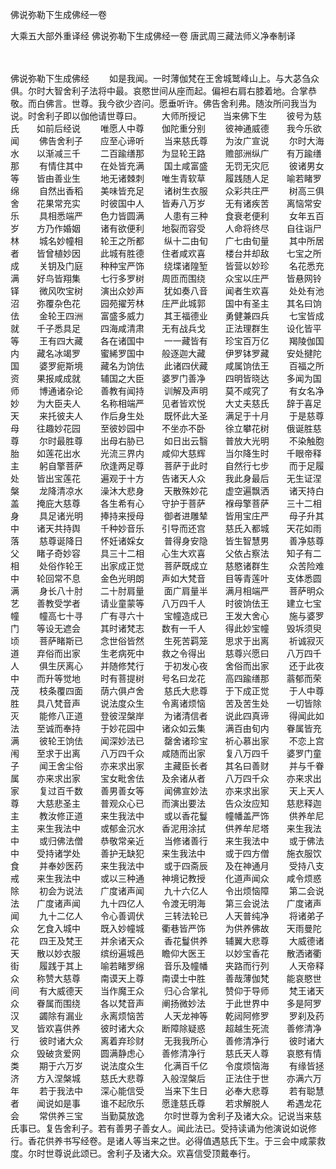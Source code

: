 佛说弥勒下生成佛经一卷


大乘五大部外重译经
佛说弥勒下生成佛经一卷
唐武周三藏法师义净奉制译

　　

佛说弥勒下生成佛经
　　如是我闻。一时薄伽梵在王舍城鹫峰山上。与大苾刍众俱。尔时大智舍利子法将中最。哀愍世间从座而起。偏袒右肩右膝着地。合掌恭敬。而白佛言。世尊。我今欲少咨问。愿垂听许。佛告舍利弗。随汝所问我当为说。时舍利子即以伽他请世尊曰。
　　大师所授记　　当来佛下生
　　彼号为慈氏　　如前后经说
　　唯愿人中尊　　伽陀重分别
　　彼神通威德　　我今乐欲闻
　　佛告舍利子　　应至心谛听
　　当来慈氏尊　　为汝广宣说
　　尔时大海水　　以渐减三千
　　二百踰缮那　　为显轮王路
　　赡部洲纵广　　有万踰缮那
　　有情住其中　　在处皆充满
　　国土咸富盛　　无罚无灾厄
　　彼诸男女等　　皆由善业生
　　地无诸棘刺　　唯生青软草
　　履践随人足　　喻若睹罗绵
　　自然出香稻　　美味皆充足
　　诸树生衣服　　众彩共庄严
　　树高三俱舍　　花果常充实
　　时彼国中人　　皆寿八万岁
　　无有诸疾苦　　离恼常安乐
　　具相悉端严　　色力皆圆满
　　人患有三种　　食衰老便利
　　女年五百岁　　方乃作婚姻
　　诸有欲便利　　地裂而容受
　　人命将终尽　　自往诣尸林
　　城名妙幢相　　轮王之所都
　　纵十二由旬　　广七由旬量
　　其中所居者　　皆曾植妙因
　　此城有胜德　　住者咸欢喜
　　楼台并却敌　　七宝之所成
　　关钥及门庭　　种种宝严饰
　　绕堞诸隍堑　　皆营以妙珍
　　名花悉充满　　好鸟皆翔集
　　七行多罗树　　周匝而围绕
　　众宝以庄严　　皆悬网铃铎
　　微风吹宝树　　演出众妙声
　　犹如奏八音　　闻者生欢喜
　　处处有池沼　　弥覆杂色花
　　园苑擢芳林　　庄严此城郭
　　国中有圣主　　其名曰饷佉
　　金轮王四洲　　富盛多威力
　　其王福德业　　勇健兼四兵
　　七宝皆成就　　千子悉具足
　　四海咸清肃　　无有战兵戈
　　正法理群生　　设化皆平等
　　王有四大藏　　各在诸国中
　　一一藏皆有　　珍宝百万亿
　　羯陵伽国内　　藏名冰竭罗
　　蜜絺罗国中　　般逐迦大藏
　　伊罗钵罗藏　　安处揵陀国
　　婆罗痆斯境　　藏名为饷佉
　　此诸四伏藏　　咸属饷佉王
　　百福之所资　　果报咸成就
　　辅国之大臣　　婆罗门善净
　　四明皆晓达　　多闻为国师
　　博通诸杂论　　善教有闻持
　　训解及声明　　莫不咸究了
　　有女名净妙　　为大臣夫人
　　名称相端严　　见者皆欢悦
　　大丈夫慈氏　　辞于喜足天
　　来托彼夫人　　作后身生处
　　既怀此大圣　　满足于十月
　　于是慈尊母　　往趣妙花园
　　至彼妙园中　　不坐亦不卧
　　徐立攀花树　　俄诞胜慈尊
　　尔时最胜尊　　出母右胁已
　　如日出云翳　　普放大光明
　　不染触胞胎　　如莲花出水
　　光流三界内　　咸仰大慈辉
　　当尔降生时　　千眼帝释主
　　躬自擎菩萨　　欣逢两足尊
　　菩萨于此时　　自然行七步
　　而于足履处　　皆出宝莲花
　　遍观于十方　　告诸天人众
　　我此身最后　　无生证涅槃
　　龙降清凉水　　澡沐大悲身
　　天散殊妙花　　虚空遍飘洒
　　诸天持白盖　　掩庇大慈尊
　　各生希有心　　守护于菩萨
　　褓母擎菩萨　　三十二相身
　　具足诸光明　　捧持来授母
　　御者进雕辇　　皆用宝庄严
　　母子升其中　　诸天共持舆
　　千种妙音乐　　引导而还宫
　　慈氏入都城　　天花如雨落
　　慈尊诞降日　　怀妊诸婇女
　　普得身安隐　　皆生智慧男
　　善净慈尊父　　睹子奇妙容
　　具三十二相　　心生大欢喜
　　父依占察法　　知子有二相
　　处俗作轮王　　出家成正觉
　　菩萨既成立　　慈愍诸群生
　　众苦险难中　　轮回常不息
　　金色光明朗　　声如大梵音
　　目等青莲叶　　支体悉圆满
　　身长八十肘　　二十肘肩量
　　面广肩量半　　满月相端严
　　菩萨明众艺　　善教受学者
　　请业童蒙等　　八万四千人
　　时彼饷佉王　　建立七宝幢
　　幢高七十寻　　广有寻六十
　　宝幢造成已　　王发大舍心
　　施与婆罗门　　等设无遮会
　　其时诸梵志　　数有一千人
　　得此妙宝幢　　毁坼须臾顷
　　菩萨睹斯已　　念世俗皆然
　　生死苦羁笼　　思求于出离
　　祈诚寂灭道　　弃俗而出家
　　生老病死中　　救之令得出
　　慈尊兴愿曰　　八万四千人
　　俱生厌离心　　并随修梵行
　　于初发心夜　　舍俗而出家
　　还于此夜中　　而升等觉地
　　时有菩提树　　号名曰龙花
　　高四踰缮那　　蓊郁而荣茂
　　枝条覆四面　　荫六俱卢舍
　　慈氏大悲尊　　于下成正觉
　　于人中尊胜　　具八梵音声
　　说法度众生　　令离诸烦恼
　　苦及苦生处　　一切皆除灭
　　能修八正道　　登彼涅槃岸
　　为诸清信者　　说此四真谛
　　得闻此如法　　至诚而奉持
　　于妙花园中　　诸众如云集
　　满百由旬内　　眷属皆充满
　　彼轮王饷佉　　闻深妙法已
　　罄舍诸珍宝　　祈心慕出家
　　不恋上宫闱　　至求于出离
　　八万四千众　　咸随而出家
　　复八万四千　　婆罗门童子
　　闻王舍尘俗　　亦来求出家
　　主藏臣长者　　其名曰善财
　　并与千眷属　　亦来求出家
　　宝女毗舍佉　　及余诸从者
　　八万四千众　　亦来求出家
　　复过百千数　　善男善女等
　　闻佛宣妙法　　亦来求出家
　　天上天人尊　　大慈悲圣主
　　普观众心已　　而演出要法
　　告众汝应知　　慈悲释迦主
　　教汝修正道　　来生我法中
　　或以香花鬘　　幢幡盖严饰
　　供养牟尼主　　来生我法中
　　或郁金沉水　　香泥用涂拭
　　供养牟尼塔　　来生我法中
　　或归佛法僧　　恭敬常亲近
　　当修诸善行　　来生我法中
　　或于佛法中　　受持诸学处
　　善护无缺犯　　来生我法中
　　或于四方僧　　施衣服饮食
　　并奉妙医药　　来生我法中
　　或于四斋辰　　及在神通月
　　受持八支戒　　来生我法中
　　或以三种通　　神境记教授
　　化道声闻众　　咸令烦惑除
　　初会为说法　　广度诸声闻
　　九十六亿人　　令出烦恼障
　　第二会说法　　广度诸声闻
　　九十四亿人　　令渡无明海
　　第三会说法　　广度诸声闻
　　九十二亿人　　令心善调伏
　　三转法轮已　　人天普纯净
　　将诸弟子众　　乞食入城中
　　既入妙幢城　　衢巷皆严饰
　　为供养佛故　　天雨曼陀花
　　四王及梵王　　并余诸天众
　　香花鬘供养　　辅翼大悲尊
　　大威德诸天　　散以妙衣服
　　缤纷遍城邑　　瞻仰大医王
　　以妙宝香花　　散洒诸衢街
　　履践于其上　　喻若睹罗绵
　　音乐及幢幡　　夹路而行列
　　人天帝释众　　称赞大慈尊
　　南谟天上尊　　南谟士中胜
　　善哉薄伽梵　　能哀愍世间
　　有大威德天　　当作魔王众
　　归心合掌礼　　赞仰于导师
　　梵王诸天众　　眷属而围绕
　　各以梵音声　　阐扬微妙法
　　于此世界中　　多是阿罗汉
　　蠲除有漏业　　永离烦恼苦
　　人天龙神等　　乾闼阿修罗
　　罗刹及药叉　　皆欢喜供养
　　彼时诸大众　　断障除疑惑
　　超越生死流　　善修清净行
　　彼时诸大众　　离着弃珍财
　　无我我所心　　善修清净行
　　彼时诸大众　　毁破贪爱网
　　圆满静虑心　　善修清净行
　　慈氏天人尊　　哀愍有情类
　　期于六万岁　　说法度众生
　　化满百千亿　　令度烦恼海
　　有缘皆拯济　　方入涅槃城
　　慈氏大悲尊　　入般涅槃后
　　正法住于世　　亦满六万年
　　若于我法中　　深心能信受
　　当来下生日　　必奉大悲尊
　　若有聪慧者　　闻说如是事
　　谁不起欣乐　　愿逢慈氏尊
　　若求解脱人　　希遇龙花会
　　常供养三宝　　当勤莫放逸
　　尔时世尊为舍利子及诸大众。记说当来慈氏事已。复告舍利子。若有善男子善女人。闻此法已。受持读诵为他演说如说修行。香花供养书写经卷。是诸人等当来之世。必得值遇慈氏下生。于三会中咸蒙救度。尔时世尊说此颂已。舍利子及诸大众。欢喜信受顶戴奉行。
